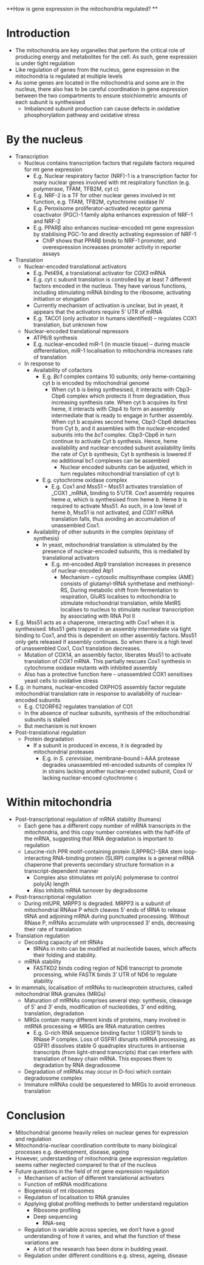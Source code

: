 **How is gene expression in the mitochondria regulated? **

# Introduction 

* The mitochondria are key organelles that perform the critical role of producing energy and metabolites for the cell. As such, gene expression is under tight regulation 
* Like regulation of genes from the nucleus, gene expression in the mitochondria is regulated at multiple levels 
* As some genes are located in the mitochondria and some are in the nucleus, there also has to be careful coordination in gene expression between the two compartments to ensure stoichiometric amounts of each subunit is synthesised 
    * Imbalanced subunit production can cause defects in oxidative phosphorylation pathway and oxidative stress

# By the nucleus 

* Transcription 
    * Nucleus contains transcription factors that regulate factors required for mt gene expression 
        * E.g. Nuclear respiratory factor (NRF)-1 is a transcription factor for many nuclear genes involved with mt respiratory function (e.g. polymerase, TFAM, TFB2M, cyt c)
        * E.g. NRF-2 is a TF for other nuclear genes involved in mt function, e.g. TFAM, TFB2M, cytochrome oxidase IV
        * E.g. Peroxisome proliferator-activated receptor gamma coactivator (PGC)-1 family alpha enhances expression of NRF-1 and NRF-2
        * E.g. PPARβ also enhances nuclear-encoded mt gene expression by stabilising PGC-1α and directly activating expression of NRF-1
            * ChIP shows that PPARβ binds to NRF-1 promoter, and overexpression increasses promoter activity in reporter assays 
* Translation 
    * Nuclear-encoded translational activators
        * E.g. Pet494, a translational activator for _COX3_ mRNA 
        * E.g. cyt c subunit translation is controlled by at least 7 different factors encoded in the nucleus. They have various functions, including stimulating mRNA binding to the ribosome, activating initiation or elongation 
        * Currently mechanism of activation is unclear, but in yeast, it appears that the activators require 5’ UTR of mRNA 
        * E.g. TACO1 (only activator in humans identified) – regulates COX1 translation, but unknown how 
    * Nuclear-encoded translational repressors 
        * ATP6/8 synthesis 
        * E.g. nuclear-encoded miR-1 (in muscle tissue) – during muscle differentiation, miR-1 localisation to mitochondria increases rate of translation 
    * In response to
        * Availability of cofactors 
            * E.g. _Bc1_ complex contains 10 subunits; only heme-containing cyt b is encoded by mitochondrial genome 
                * When cyt b is being synthesised, it interacts with Cbp3-Cbp6 complex which protects it from degradation, thus increasing synthesis rate. When cyt b acquires its first heme, it interacts with Cbp4 to form an assembly intermediate that is ready to engage in further assembly. When cyt b acquires second heme, Cbp3-Cbp6 detaches from Cyt b, and it assembles with the nuclear-encoded subunits into the _bc1_ complex. Cbp3-Cbp6 in turn continue to activate Cyt b synthesis. Hence, heme availability and nuclear-encoded subunit availability limits the rate of Cyt b synthesis; Cyt b synthesis is lowered if no additional bc1 complexes can be assembled 
                    * Nuclear encoded subunits can be adjusted, which in turn regulates mitochondrial translation of cyt b 
            * E.g. cytochrome oxidase complex 
                * E.g. Cox1 and Mss51 – Mss51 activates translation of _COX1 _mRNA, binding to 5’UTR. Cox1 assembly requires heme _a_, which is synthesised from heme _b_. Heme _b_ is required to activate Mss51. As such, in a low level of heme _b_, Mss51 is not activated, and _COX1_ mRNA translation falls, thus avoiding an accumulation of unassembled Cox1. 
        * Availability of other subunits in the complex (epistasy of synthesis) 
            * In yeast, mitochondrial translation is stimulated by the presence of nuclear-encoded subunits, this is mediated by translational activators 
                * E.g. mt-encoded Atp9 translation increases in presence of nuclear-encoded Atp1
                    * Mechanism – cytosolic multisynthase complex (AME) consists of glutamyl-tRNA synthetase and methionyl-RS, During metabolic shift from fermentation to respiration, GluRS localises to mitochondria to stimulate mitochondrial translation, while MetRS localises to nucleus to stimulate nuclear transcription by associating with RNA Pol II 
* E.g. Mss51 acts as a chaperone, interacting with Cox1 when it is synthesised. Mss51 gets trapped in an assembly intermediate via tight binding to Cox1, and this is dependent on other assembly factors. Mss51 only gets released if assembly continues. So when there is a high level of unassembled Cox1, Cox1 translation decreases. 
    * Mutation of COX14, an assembly factor, liberates Mss51 to activate translation of _COX1_ mRNA. This partially rescues Cox1 synthesis in cytochrome oxidase mutants with inhibited assembly 
    * Also has a protective function here – unassembled COX1 sensitises yeast cells to oxidative stress 
* E.g. in humans, nuclear-encoded OXPHOS assembly factor regulate mitochondrial translation rate in response to availability of nuclear-encoded subunits 
    * E.g. C12ORF62 regulates translation of CO1 
    * In the absence of nuclear subunits, synthesis of the mitochondrial subunits is stalled 
    * But mechanism is not known 
* Post-translational regulation 
    * Protein degradation 
        * If a subunit is produced in excess, it is degraded by mitochondrial proteases 
            * E.g. in _S. cerevisiae_, membrane-bound i-AAA protease degrades unassembled mt-encoded subunits of complex IV in strains lacking another nuclear-encoded subunit, Cox4 or lacking nuclear-encoed cytochrome c 

# Within mitochondria 

* Post-transcriptional regulation of mRNA stability (humans) 
    * Each gene has a different copy number of mRNA transcripts in the mitochondria, and this copy number correlates with the half-life of the mRNA,  suggesting that RNA degradation is important to regulation 
    * Leucine-rich PPR motif-containing protein (LRPPRC)-SRA stem loop-interacting RNA-binding protein (SLIRP) complex  is a general mRNA chaperone that prevents secondary structure formation in a transcript-dependent manner 
        * Complex also stimulates mt poly(A) polymerase to control poly(A) length 
        * Also inhibits mRNA turnover by degradosome 
* Post-transcriptional regulation 
    * During mtUPR, MRPP3 is degraded. MRPP3 is a subunit of mitochondrial RNAse P which cleaves 5’ ends of tRNA to release tRNA and adjoining mRNA during punctuated processing. Without RNase P, mRNAs accumulate with unprocessed 3’ ends, decreasing their rate of translation 
* Translation regulation
    * Decoding capacity of mt tRNAs
        * tRNAs in mito can be modified at nucleotide bases, which affects their folding and stability. 
    * mRNA stability
        * FASTKD2 binds coding region of ND6 transcript to promote processing, while FASTK binds 3’ UTR of ND6 to regulate stability 
* In mammals, localisation of mtRNAs to nucleoprotein structures, called mitochondrial RNA granules (MRGs)  
    * Maturation of mtRNAs comprises several step: synthesis, cleavage of 5’ and 3’ ends, modification of nucleotides, 3’ end editing, translation, degradation 
    * MRGs contain many different kinds of proteins, many involved in mtRNA processing ⇒ MRGs are RNA maturation centres   
        * E.g. G-rich RNA sequence binding factor 1 (GRSF1) binds to RNase P complex. Loss of GSFR1 disrupts mtRNA processing, as GSFR1 dissolves stable G quadruplex structures in antisense transcripts (from light-strand transcripts) that can interfere with translation of heavy chain mRNA. This exposes them to degradation by RNA degradosome 
    * Degradation of mtRNAs may occur in D-foci which contain degradosome complex 
    * Immature mRNAs could be sequestered to MRGs to avoid erroneous translation 

# Conclusion

* Mitochondrial genome heavily relies on nuclear genes for expression and regulation 
* Mitochondria-nuclear coordination contribute to many biological processes e.g. development, disease, ageing 
* However, understanding of mitochondria gene expression regulation seems rather neglected compared to that of the nucleus 
* Future questions in the field of mt gene expression regulation
    * Mechanism of action of different translational activators  
    * Function of mtRNA modifications
    * Biogenesis of mt ribosomes
    * Regulation of localisation to RNA granules 
    * Applying global profiling methods to better understand regulation 
        * Ribosome profiling 
        * Deep sequencing
            * RNA-seq 
    * Regulation is variable across species, we don’t have a good understanding of how it varies, and what the function of these variations are
        * A lot of the research has been done in budding yeast. 
    * Regulation under different conditions e.g. stress, ageing, disease 